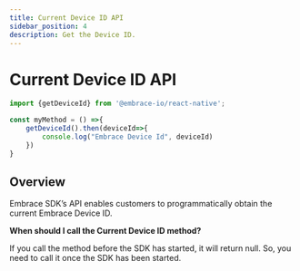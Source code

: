 ```yaml
---
title: Current Device ID API
sidebar_position: 4
description: Get the Device ID.
---
```


# Current Device ID API

```javascript
import {getDeviceId} from '@embrace-io/react-native';

const myMethod = () =>{
    getDeviceId().then(deviceId=>{
        console.log("Embrace Device Id", deviceId)
    })
}
```  

## Overview

Embrace SDK’s API enables customers to programmatically obtain the current Embrace Device ID.

**When should I call the Current Device ID method?**  

If you call the method before the SDK has started, it will return null. So, you need to call it once the SDK has been started.